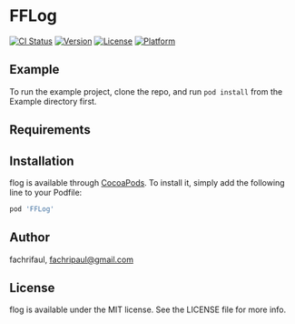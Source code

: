 # FFLog

[![CI Status](https://img.shields.io/travis/fachrifaul/flog.svg?style=flat)](https://travis-ci.org/fachrifaul/flog)
[![Version](https://img.shields.io/cocoapods/v/flog.svg?style=flat)](https://cocoapods.org/pods/flog)
[![License](https://img.shields.io/cocoapods/l/flog.svg?style=flat)](https://cocoapods.org/pods/flog)
[![Platform](https://img.shields.io/cocoapods/p/flog.svg?style=flat)](https://cocoapods.org/pods/flog)

## Example

To run the example project, clone the repo, and run `pod install` from the Example directory first.

## Requirements

## Installation

flog is available through [CocoaPods](https://cocoapods.org). To install
it, simply add the following line to your Podfile:

```ruby
pod 'FFLog'
```

## Author

fachrifaul, fachripaul@gmail.com

## License

flog is available under the MIT license. See the LICENSE file for more info.
